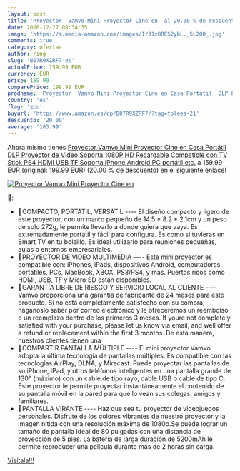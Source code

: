 ```yaml
---
layout: post
title: 'Proyector  Vamvo Mini Proyector Cine en  al 20.00 % de descuento'
date: 2020-12-27 08:34:35
image: 'https://m.media-amazon.com/images/I/31z0RES2ybL._SL200_.jpg'
comments: true
category: ofertas
author: ring
slug: 'B07R9XZRF7-es'
actualPrice: 159.99 EUR
currency: EUR
price: 159.99
comparePrice: 199.99 EUR
prodname: 'Proyector  Vamvo Mini Proyector Cine en Casa Portátil  DLP Proyector de Video Soporta 1080P HD Recargable Compatible con TV Stick  PS4  HDMI  USB  TF  Soporta iPhone  Android  PC portátil  etc.'
country: 'es'
flag: '🇪🇸'
buyurl: 'https://www.amazon.es/dp/B07R9XZRF7/?tag=tolees-21'
descuento: '20.00'
average: '183.99'
---
```


Ahora mismo tienes [Proyector  Vamvo Mini Proyector Cine en Casa Portátil  DLP Proyector de Video Soporta 1080P HD Recargable Compatible con TV Stick  PS4  HDMI  USB  TF  Soporta iPhone  Android  PC portátil  etc.](https://www.amazon.es/dp/B07R9XZRF7/?tag=tolees-21) a 159.99 EUR (original: 199.99 EUR) (20.00 %  de descuento) en el siguiente enlace!

[![Proyector  Vamvo Mini Proyector Cine en ](https://m.media-amazon.com/images/I/31z0RES2ybL._SL200_.jpg)](https://www.amazon.es/dp/B07R9XZRF7/?tag=tolees-21)

🔎:

- COMPACTO, PORTÁTIL, VERSÁTIL ---- El diseño compacto y ligero de este proyector, con un marco pequeño de 14.5 * 8.2 * 2.1cm y un peso de solo 272g, le permite llevarlo a donde quiera que vaya. Es extremadamente portátil y fácil para configura. Es como si tuvieras un Smart TV en tu bolsillo. Es ideal utilizarlo para reuniones pequeñas, aulas o entornos empresariales.
- PROYECTOR DE VIDEO MULTIMEDIA ---- Este mini proyector es compatible con: iPhones, iPads, dispositivos Android, computadoras portátiles, PCs, MacBook, XBOX, PS3/PS4, y más. Puertos ricos como HDMI, USB, TF y Micro SD están disponibles.
- GARANTÍA LIBRE DE RIESGO Y SERVICIO LOCAL AL CLIENTE ---- Vamvo proporciona una garantía de fabricante de 24 meses para este producto. Si no está completamente satisfecho con su compra, háganoslo saber por correo electrónico y le ofreceremos un reembolso o un reemplazo dentro de los primeros 3 meses. If youre not completely satisfied with your purchase, please let us know via email, and well offer a refund or replacement within the first 3 months. De esta manera, nuestros clientes tienen una
- COMPARTIR PANTALLA MÚLTIPLE ---- El mini proyector Vamvo adopta la última tecnología de pantallas múltiples. Es compatible con las tecnologías AirPlay, DLNA, y Miracast. Puede proyectar las pantallas de su iPhone, iPad, y otros teléfonos inteligentes en una pantalla grande de 130" (máximo) con un cable de tipo rayo, cable USB o cable de tipo C. Este proyector le permite proyectar instantáneamente el contenido de su pantalla móvil en la pared para que lo vean sus colegas, amigos y familiares.
- PANTALLA VIRANTE ---- Haz que sea tu proyector de videojuegos personales. Disfrute de los colores vibrantes de nuestro proyector y la imagen nítida con una resolución máxima de 1080p.Se puede lograr un tamaño de pantalla ideal de 80 pulgadas con una distancia de proyección de 5 pies. La batería de larga duración de 5200mAh le permite reproducer una película durante más de 2 horas sin carga.

[Visítala!!!](https://www.amazon.es/dp/B07R9XZRF7/?tag=tolees-21)
